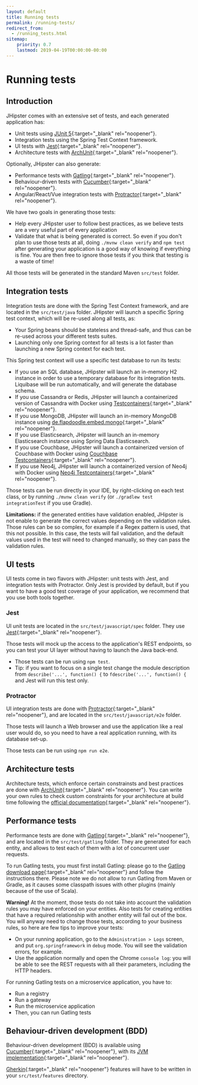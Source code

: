 ```yaml
---
layout: default
title: Running tests
permalink: /running-tests/
redirect_from:
  - /running_tests.html
sitemap:
    priority: 0.7
    lastmod: 2019-04-19T00:00:00-00:00
---
```


# <i class="fa fa-shield"></i> Running tests

## Introduction

JHipster comes with an extensive set of tests, and each generated application has:

*   Unit tests using [JUnit 5](https://junit.org/junit5/){:target="_blank" rel="noopener"}.
*   Integration tests using the Spring Test Context framework.
*   UI tests with [Jest](https://facebook.github.io/jest/){:target="_blank" rel="noopener"}.
*   Architecture tests with [ArchUnit](https://www.archunit.org/){:target="_blank" rel="noopener"}.

Optionally, JHipster can also generate:

*   Performance tests with [Gatling](http://gatling.io/){:target="_blank" rel="noopener"}.
*   Behaviour-driven tests with [Cucumber](https://cucumber.io/){:target="_blank" rel="noopener"}.
*   Angular/React/Vue integration tests with [Protractor](https://angular.github.io/protractor/#/){:target="_blank" rel="noopener"}.

We have two goals in generating those tests:

*   Help every JHipster user to follow best practices, as we believe tests are a very useful part of every application
*   Validate that what is being generated is correct. So even if you don't plan to use those tests at all, doing `./mvnw clean verify` and `npm test` after generating your application is a good way of knowing if everything is fine. You are then free to ignore those tests if you think that testing is a waste of time!

All those tests will be generated in the standard Maven `src/test` folder.

## Integration tests

Integration tests are done with the Spring Test Context framework, and are located in the `src/test/java` folder. JHipster will launch a specific Spring test context, which will be re-used along all tests, as:

*   Your Spring beans should be stateless and thread-safe, and thus can be re-used across your different tests suites.
*   Launching only one Spring context for all tests is a lot faster than launching a new Spring context for each test.

This Spring test context will use a specific test database to run its tests:

*   If you use an SQL database, JHipster will launch an in-memory H2 instance in order to use a temporary database for its integration tests. Liquibase will be run automatically, and will generate the database schema.
*   If you use Cassandra or Redis, JHipster will launch a containerized version of Cassandra with Docker using [Testcontainers](https://www.testcontainers.org){:target="_blank" rel="noopener"}.
*   If you use MongoDB, JHipster will launch an in-memory MongoDB instance using [de.flapdoodle.embed.mongo](https://github.com/flapdoodle-oss/de.flapdoodle.embed.mongo){:target="_blank" rel="noopener"}.
*   If you use Elasticsearch, JHipster will launch an in-memory Elasticsearch instance using Spring Data Elasticsearch.
*   If you use Couchbase, JHipster will launch a containerized version of Couchbase with Docker using [Couchbase Testcontainers](https://github.com/differentway/testcontainers-java-module-couchbase){:target="_blank" rel="noopener"}.
*   If you use Neo4j, JHipster will launch a containerized version of Neo4j with Docker using [Neo4j Testcontainers](https://www.testcontainers.org/modules/databases/neo4j/){:target="_blank" rel="noopener"}.

Those tests can be run directly in your IDE, by right-clicking on each test class, or by running `./mvnw clean verify` (or `./gradlew test integrationTest` if you use Gradle).

**Limitations:** if the generated entities have validation enabled, JHipster is not enable to generate the correct values depending on the validation rules. Those rules can be so complex, for example if a Regex pattern is used, that this not possible. In this case, the tests will fail validation, and the default values used in the test will need to changed manually, so they can pass the validation rules.

## UI tests

UI tests come in two flavors with JHipster: unit tests with Jest, and integration tests with Protractor. Only Jest is provided by default, but if you want to have a good test coverage of your application, we recommend that you use both tools together.

### Jest

UI unit tests are located in the `src/test/javascript/spec` folder. They use [Jest](https://facebook.github.io/jest/){:target="_blank" rel="noopener"}.

Those tests will mock up the access to the application's REST endpoints, so you can test your UI layer without having to launch the Java back-end.

*   Those tests can be run using `npm test`.
*   Tip: if you want to focus on a single test change the module description from `describe('...', function() {` to `fdescribe('...', function() {` and Jest will run this test only.

### Protractor

UI integration tests are done with [Protractor](https://angular.github.io/protractor/#/){:target="_blank" rel="noopener"}, and are located in the `src/test/javascript/e2e` folder.

Those tests will launch a Web browser and use the application like a real user would do, so you need to have a real application running, with its database set-up.

Those tests can be run using `npm run e2e`.

## Architecture tests

Architecture tests, which enforce certain constrainsts and best practices are done with [ArchUnit](https://www.archunit.org/){:target="_blank" rel="noopener"}.
You can write your own rules to check custom constraints for your architecture at build time following the [official documentation](https://www.archunit.org/userguide/html/000_Index.html){:target="_blank" rel="noopener"}.

## Performance tests

Performance tests are done with [Gatling](http://gatling.io/){:target="_blank" rel="noopener"}, and are located in the `src/test/gatling` folder. They are generated for each entity, and allows to test each of them with a lot of concurrent user requests.

To run Gatling tests, you must first install Gatling: please go to the [Gatling download page](https://gatling.io/open-source/){:target="_blank" rel="noopener"} and follow the instructions there. Please note we do not allow to run Gatling from Maven or Gradle, as it causes some classpath issues with other plugins (mainly because of the use of Scala).

**Warning!** At the moment, those tests do not take into account the validation rules you may have enforced on your entities. Also tests for creating entities that have a required relationship with another entity will fail out of the box. You will anyway need to change those tests, according to your business rules, so here are few tips to improve your tests:

*   On your running application, go to the `Administration > Logs` screen, and put `org.springframework` in `debug` mode. You will see the validation errors, for example.
*   Use the application normally and open the Chrome `console log`: you will be able to see the REST requests with all their parameters, including the HTTP headers.

For running Gatling tests on a microservice application, you have to:

*   Run a registry
*   Run a gateway
*   Run the microservice application
*   Then, you can run Gatling tests

## Behaviour-driven development (BDD)

Behaviour-driven development (BDD) is available using [Cucumber](https://cucumber.io/){:target="_blank" rel="noopener"}, with its [JVM implementation](https://github.com/cucumber/cucumber-jvm){:target="_blank" rel="noopener"}.

[Gherkin](https://docs.cucumber.io/gherkin/reference/){:target="_blank" rel="noopener"} features will have to be written in your `src/test/features` directory.
